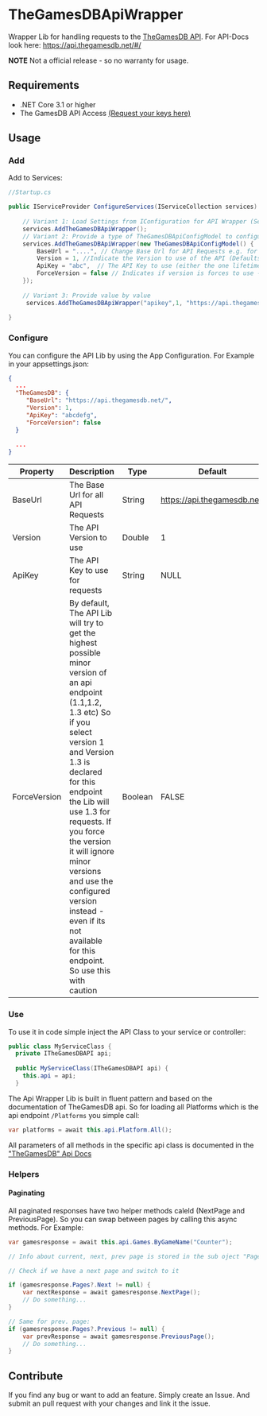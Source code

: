 # TheGamesDBApiWrapper
Wrapper Lib for handling requests to the [TheGamesDB API](https://thegamesdb.net/).
For API-Docs look here: https://api.thegamesdb.net/#/

**NOTE** Not a official release - so no warranty for usage.

## Requirements
* .NET Core 3.1 or higher
* The GamesDB API Access [(Request your keys here)](https://forums.thegamesdb.net/viewforum.php?f=10)

## Usage
### Add
Add to Services:

```C#
//Startup.cs

public IServiceProvider ConfigureServices(IServiceCollection services) {
    
    // Variant 1: Load Settings from IConfiguration for API Wrapper (See Readme.md -> Configure for more details):
    services.AddTheGamesDBApiWrapper();
    // Variant 2: Provide a type of TheGamesDBApiConfigModel to configure the api lib.
    services.AddTheGamesDBApiWrapper(new TheGamesDBApiConfigModel() {
        BaseUrl = "....", // Change Base Url for API Requests e.g. for proxies (Defaults to: https://api.thegamesdb.net/)
        Version = 1, //Indicate the Version to use of the API (Defaults to 1)
        ApiKey = "abc",  // The API Key to use (either the one lifetime private key or the public key received by the API Team of "TheGamesDB" see "Requirements",
        ForceVersion = false // Indicates if version is forces to use - see Configure Readme Section for more
    });
    
    // Variant 3: Provide value by value
     services.AddTheGamesDBApiWrapper("apikey",1, "https://api.thegamesdb.net/");
  
}
```
### Configure
You can configure the API Lib by using the App Configuration.
For Example in your appsettings.json: 
```JSON
{
  ...
  "TheGamesDB": {
     "BaseUrl": "https://api.thegamesdb.net/",
     "Version": 1,
     "ApiKey": "abcdefg",
     "ForceVersion": false
  }
  
  ...
}
```
Property | Description | Type | Default
------------ | ------------- | ------------- | -------------
BaseUrl | The Base Url for all API Requests | String | https://api.thegamesdb.net/
Version | The API Version to use | Double | 1
ApiKey | The API Key to use for requests | String | NULL
ForceVersion | By default, The API Lib will try to get the highest possible minor version of an api endpoint (1.1,1.2, 1.3 etc) So if you select version 1 and Version 1.3 is declared for this endpoint the Lib will use 1.3 for requests. If you force the version it will ignore minor versions and use the configured version instead - even if its not available for this endpoint. So use this with caution | Boolean | FALSE




### Use

To use it in code simple inject the API Class to your service or controller:

```C#
public class MyServiceClass { 
  private ITheGamesDBAPI api;
  
  public MyServiceClass(ITheGamesDBAPI api) {
    this.api = api;
  }
```

The Api Wrapper Lib is built in fluent pattern and based on the documentation of TheGamesDB api.
So for loading all Platforms which is the api endpoint `/Platforms` you simple call:

```C#
var platforms = await this.api.Platform.All();
```

All parameters of all methods in the specific api class is documented in the ["TheGamesDB" Api Docs](https://api.thegamesdb.net/#/)

### Helpers
#### Paginating
All paginated responses have two helper methods caleld (NextPage and PreviousPage). So you can swap between pages by calling this async methods.
For Example:
```C#
var gamesresponse = await this.api.Games.ByGameName("Counter");

// Info about current, next, prev page is stored in the sub oject "Pages"

// Check if we have a next page and switch to it

if (gamesresponse.Pages?.Next != null) {
    var nextResponse = await gamesresponse.NextPage();
    // Do something...
}

// Same for prev. page:
if (gamesresponse.Pages?.Previous != null) {
    var prevResponse = await gamesresponse.PreviousPage();
    // Do something...
}
```

## Contribute
If you find any bug or want to add an feature. Simply create an Issue. And submit an pull request with your changes and link it the issue.


